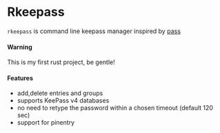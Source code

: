 Rkeepass
=========


`rkeepass` is command line keepass manager inspired by [pass](https://www.passwordstore.org)

#### Warning
This is my first rust project, be gentle!

#### Features
- add,delete entries and groups
- supports KeePass v4 databases
- no need to retype the password within a chosen timeout (default 120 sec)
- support for pinentry
